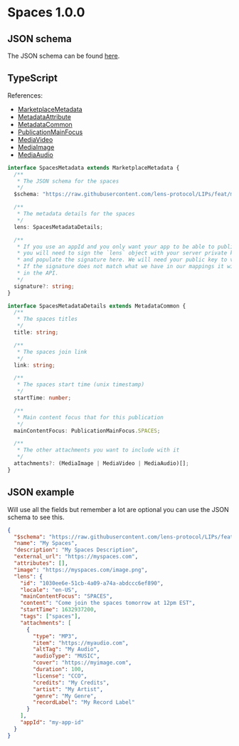 # Spaces 1.0.0

## JSON schema

The JSON schema can be found [here](./schema.json).

## TypeScript

References:

- [MarketplaceMetadata](../../shared-ts-interfaces/marketplace-metadata.ts)
- [MetadataAttribute](../../../shared-ts-interfaces/metadata-attribute.ts)
- [MetadataCommon](../../shared-ts-interfaces/metadata-common.ts)
- [PublicationMainFocus](../../shared-ts-interfaces/publication-main-focus.ts)
- [MediaVideo](../../shared-ts-interfaces/media/media-video.ts)
- [MediaImage](../../shared-ts-interfaces/media/media-image.ts)
- [MediaAudio](../../shared-ts-interfaces/media/media-audio.ts)

```ts
interface SpacesMetadata extends MarketplaceMetadata {
  /**
   * The JSON schema for the spaces
   */
  $schema: "https://raw.githubusercontent.com/lens-protocol/LIPs/feat/metadata-standards/lens-metadata-standards/publication/spaces/1.0.0/schema.json";

  /**
   * The metadata details for the spaces
   */
  lens: SpacesMetadataDetails;

  /**
   * If you use an appId and you only want your app to be able to publish under it,
   * you will need to sign the `lens` object with your server private key
   * and populate the signature here. We will need your public key to verify this.
   * If the signature does not match what we have in our mappings it will not be surfaced
   * in the API.
   */
  signature?: string;
}

interface SpacesMetadataDetails extends MetadataCommon {
  /**
   * The spaces titles
   */
  title: string;

  /**
   * The spaces join link
   */
  link: string;

  /**
   * The spaces start time (unix timestamp)
   */
  startTime: number;

  /**
   * Main content focus that for this publication
   */
  mainContentFocus: PublicationMainFocus.SPACES;

  /**
   * The other attachments you want to include with it
   */
  attachments?: (MediaImage | MediaVideo | MediaAudio)[];
}
```

## JSON example

Will use all the fields but remember a lot are optional you can use the JSON schema to see this.

```json
{
  "$schema": "https://raw.githubusercontent.com/lens-protocol/LIPs/feat/metadata-standards/lens-metadata-standards/publication/spaces/1.0.0/schema.json",
  "name": "My Spaces",
  "description": "My Spaces Description",
  "external_url": "https://myspaces.com",
  "attributes": [],
  "image": "https://myspaces.com/image.png",
  "lens": {
    "id": "1030ee6e-51cb-4a09-a74a-abdccc6ef890",
    "locale": "en-US",
    "mainContentFocus": "SPACES",
    "content": "Come join the spaces tomorrow at 12pm EST",
    "startTime": 1632937200,
    "tags": ["spaces"],
    "attachments": [
      {
        "type": "MP3",
        "item": "https://myaudio.com",
        "altTag": "My Audio",
        "audioType": "MUSIC",
        "cover": "https://myimage.com",
        "duration": 100,
        "license": "CCO",
        "credits": "My Credits",
        "artist": "My Artist",
        "genre": "My Genre",
        "recordLabel": "My Record Label"
      }
    ],
    "appId": "my-app-id"
  }
}
```

